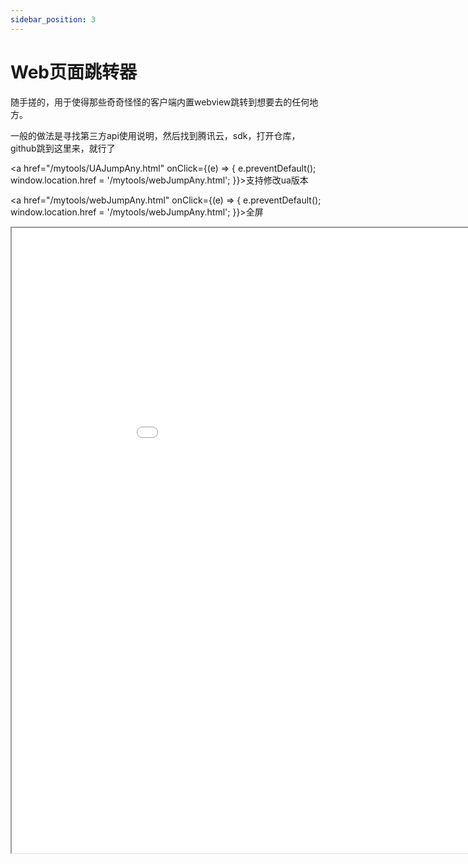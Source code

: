 ```yaml
---
sidebar_position: 3
---
```


# Web页面跳转器

随手搓的，用于使得那些奇奇怪怪的客户端内置webview跳转到想要去的任何地方。

一般的做法是寻找第三方api使用说明，然后找到腾讯云，sdk，打开仓库，github跳到这里来，就行了

<a href="/mytools/UAJumpAny.html" onClick={(e) => { e.preventDefault(); window.location.href = '/mytools/webJumpAny.html'; }}>支持修改ua版本</a>


<a href="/mytools/webJumpAny.html" onClick={(e) => { e.preventDefault(); window.location.href = '/mytools/webJumpAny.html'; }}>全屏</a>

<iframe src="/mytools/webJumpAny.html" width="1000px" height="1000px"></iframe>


